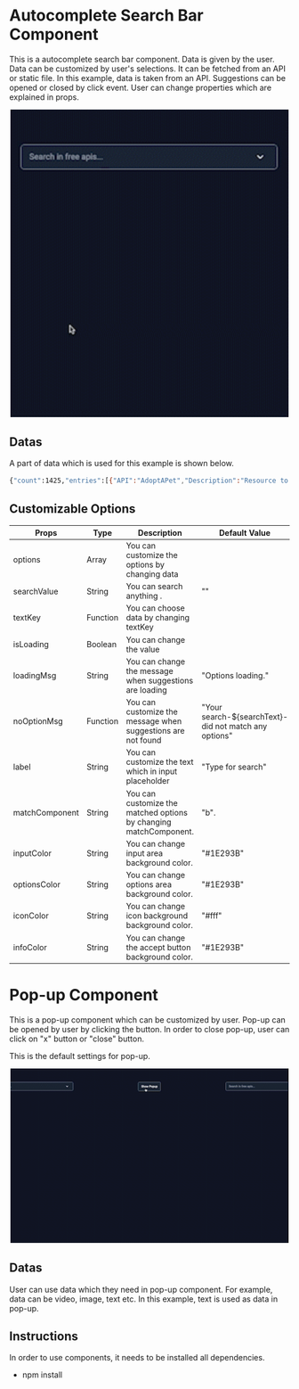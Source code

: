 # Autocomplete Search Bar Component

This is a autocomplete search bar component. Data is given by the user.
Data can be customized by user's selections. It can be fetched from an API or static file. In this example, data is taken from an API.
Suggestions can be opened or closed by click event. 
User can change properties which are explained in props.

<p align="center" >
  <img src="./public/Autocomplete.gif" alt="animated" width="500"/>
</p>

## Datas

A part of data which is used for this example is shown below.


```bash
{"count":1425,"entries":[{"API":"AdoptAPet","Description":"Resource to help get pets adopted","Auth":"apiKey","HTTPS":true,"Cors":"yes","Link":"https://www.adoptapet.com/public/apis/pet_list.html","Category":"Animals"},{"API":"Axolotl","Description":"Collection of axolotl pictures and facts","Auth":"","HTTPS":true,"Cors":"no","Link":"https://theaxolotlapi.netlify.app/","Category":"Animals"},{"API":"Cat Facts","Description":"Daily cat facts","Auth":"","HTTPS":true,"Cors":"no","Link":"https://alexwohlbruck.github.io/cat-facts/","Category":"Animals"},{"API":"Cataas","Description":"Cat as a service (cats pictures and gifs)","Auth":"","HTTPS":true,"Cors":"no","Link":"https://cataas.com/","Category":"Animals"},{"API":"Cats","Description":"Pictures of cats from Tumblr","Auth":"apiKey","HTTPS":true,"Cors":"no","Link":"https://docs.thecatapi.com/","Category":"Animals"},{"API":"Dog Facts","Description":"Random dog facts","Auth":"","HTTPS":true,"Cors":"yes","Link":"https://dukengn.github.io/Dog-facts-API/","Category":"Animals"},{"API":"Dog Facts","Description":"Random facts of Dogs","Auth":"","HTTPS":true,"Cors":"yes","Link":"https://kinduff.github.io/dog-api/","Category":"Animals"},{"API":"Dogs","Description":"Based on the Stanford Dogs Dataset","Auth":"","HTTPS":true,"Cors":"yes","Link":"https://dog.ceo/dog-api/","Category":"Animals"},
```
## Customizable Options

| Props                  | Type    | Description                                            | Default Value                                          |
|------------------------|---------|--------------------------------------------------------|--------------------------------------------------------|
| options                | Array   | You can customize the options by changing data     |                                                         |
| searchValue            | String  | You can search anything .   | ""                                                     |
| textKey                | Function| You can choose data by changing textKey                    |                                                        |
| isLoading              | Boolean | You can change the value                |                                                        |
| loadingMsg             | String  | You can change the message when suggestions are loading                | "Options loading."                                     |
| noOptionMsg            | Function| You can customize the message when suggestions are not found          | "Your search-${searchText}- did not match any options" |
| label                  | String  | You can customize the text which in input placeholder              | "Type for search"                                      |
| matchComponent         | String  | You can customize the matched options by changing matchComponent.        | "b".                                                   |
| inputColor             | String  | You can change input area background color.            | "#1E293B"                                              |
| optionsColor           | String  | You can change options area background color.              | "#1E293B"                                              |
| iconColor              | String  | You can change icon background background color.       | "#fff"                                                 |
| infoColor              | String  | You can change the accept button background color.  | "#1E293B"                                              |

# Pop-up Component

This is a pop-up component which can be customized by user. Pop-up can be opened by user by clicking the button. In order to close pop-up, user can
click on "x" button or "close" button.

This is the default settings for pop-up.
<p align="center" >
  <img src="./public/Pop-up.gif" alt="animated" width="500"/>
</p>

## Datas
User can use data which they need in pop-up component. For example, data can be video, image, text etc. 
In this example, text is used as data in pop-up.


## Instructions
In order to use components, it needs to be installed all dependencies.
 
-  npm install
